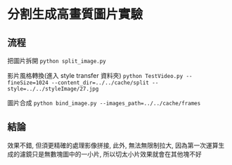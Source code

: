 # 分割生成高畫質圖片實驗

## 流程

把圖片拆開
`python split_image.py`

影片風格轉換(進入 style transfer 資料夾)
`python TestVideo.py --fineSize=1024 --content_dir=../../cache/split --style=../../styleImage/27.jpg`

圖片合成
`python bind_image.py --images_path=../../cache/frames`

## 結論

效果不錯, 但須更精確的處理影像拼接,
此外, 無法無限制拉大, 因為第一次運算生成的濾鏡只是無數塊圖中的一小片, 所以切太小片效果就會在其他塊不好
